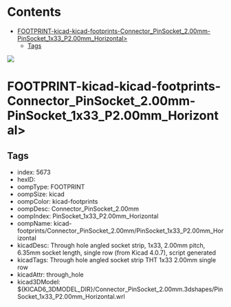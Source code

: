 



Contents
========

* [FOOTPRINT-kicad-kicad-footprints-Connector_PinSocket_2.00mm-PinSocket_1x33_P2.00mm_Horizontal>](#footprint-kicad-kicad-footprints-connector_pinsocket_200mm-pinsocket_1x33_p200mm_horizontal)
	* [Tags](#tags)
  
![][im]
# FOOTPRINT-kicad-kicad-footprints-Connector_PinSocket_2.00mm-PinSocket_1x33_P2.00mm_Horizontal>

## Tags

- index: 5673
- hexID: 
- oompType: FOOTPRINT
- oompSize: kicad
- oompColor: kicad-footprints
- oompDesc: Connector_PinSocket_2.00mm
- oompIndex: PinSocket_1x33_P2.00mm_Horizontal
- oompName: kicad-footprints/Connector_PinSocket_2.00mm/PinSocket_1x33_P2.00mm_Horizontal
- kicadDesc: Through hole angled socket strip, 1x33, 2.00mm pitch, 6.35mm socket length, single row (from Kicad 4.0.7), script generated
- kicadTags: Through hole angled socket strip THT 1x33 2.00mm single row
- kicadAttr: through_hole
- kicad3DModel: ${KICAD6_3DMODEL_DIR}/Connector_PinSocket_2.00mm.3dshapes/PinSocket_1x33_P2.00mm_Horizontal.wrl



[im]: image.png
